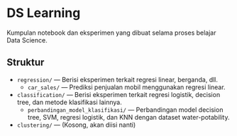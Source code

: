 # DS Learning

Kumpulan notebook dan eksperimen yang dibuat selama proses belajar Data Science.

## Struktur
- `regression/` — Berisi eksperimen terkait regresi linear, berganda, dll.
  - `car_sales/` — Prediksi penjualan mobil menggunakan regresi linear.
- `classification/` — Berisi eksperimen terkait regresi logistik, decision tree, dan metode klasifikasi lainnya.
  - `perbandingan_model_klasifikasi/` — Perbandingan model decision tree, SVM, regresi logistik, dan KNN dengan dataset water-potability.
- `clustering/` — (Kosong, akan diisi nanti)
